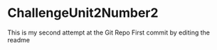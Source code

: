 # ChallengeUnit2Number2
This is my second attempt at the Git Repo
First commit by editing the readme
